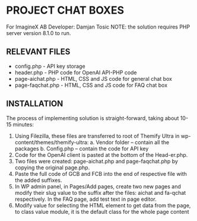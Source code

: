 # PROJECT CHAT BOXES
For ImagineX AB
Developer: Damjan Tosic
NOTE: the solution requires PHP server version 8.1.0 to run.

## RELEVANT FILES
* config.php - API key storage
* header.php - PHP code for OpenAI API-PHP code
* page-aichat.php - HTML, CSS and JS code for general chat box
* page-faqchat.php - HTML, CSS and JS code for FAQ chat box

## INSTALLATION
The process of implementing solution is straight-forward, taking about 10-15 minutes:
1.	Using Filezilla, these files are transferred to root of Themify Ultra in wp-content/themes/themify-ultra:
a.	Vendor folder – contain all the packages
b.	Config.php – contain the code for API key
2.	Code for the OpenAI client is pasted at the bottom of the Head-er.php.
3.	Two files were created: page-aichat.php and page-faqchat.php by copying the original page.php. 
4.	Paste the full code of GCB and FCB into the end of respective file with the added suffixes.    
5.	In WP admin panel, in Pages/Add pages, create two new pages and modify their slug value to the suffix after the files: aichat and fa-qchat respectively. In the FAQ page, add test text in page editor.
6.	Modify value for selecting the HTML element to get data from the page, to class value module, it is the default class for the whole page content
